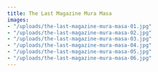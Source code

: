 ```yaml
---
title: The Last Magazine Mura Masa
images:
- "/uploads/the-last-magazine-mura-masa-01.jpg"
- "/uploads/the-last-magazine-mura-masa-02.jpg"
- "/uploads/the-last-magazine-mura-masa-03.jpg"
- "/uploads/the-last-magazine-mura-masa-04.jpg"
- "/uploads/the-last-magazine-mura-masa-05.jpg"
- "/uploads/the-last-magazine-mura-masa-06.jpg"
---
```


